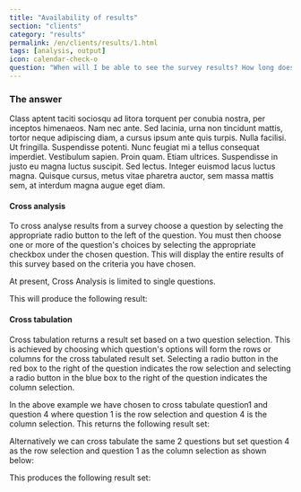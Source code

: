 ```yaml
---
title: "Availability of results"
section: "clients"
category: "results"
permalink: /en/clients/results/1.html
tags: [analysis, output]
icon: calendar-check-o
question: "When will I be able to see the survey results? How long does it normally take for a typical survey? Will you provide interim/ topline results too?"
---
```


### <i class="pe-anchor pe-fw"></i> The answer

Class aptent taciti sociosqu ad litora torquent per conubia nostra, per inceptos himenaeos. Nam nec ante. Sed lacinia, urna non tincidunt mattis, tortor neque adipiscing diam, a cursus ipsum ante quis turpis. Nulla facilisi. Ut fringilla. Suspendisse potenti. Nunc feugiat mi a tellus consequat imperdiet. Vestibulum sapien. Proin quam. Etiam ultrices. Suspendisse in justo eu magna luctus suscipit. Sed lectus. Integer euismod lacus luctus magna. Quisque cursus, metus vitae pharetra auctor, sem massa mattis sem, at interdum magna augue eget diam.

#### Cross analysis

To cross analyse results from a survey choose a question by selecting the appropriate radio button to the left of the question. You must then choose one or more of the question's choices by selecting the appropriate checkbox under the chosen question. This will display the entire results of this survey based on the criteria you have chosen.

At present, Cross Analysis is limited to single questions.




This will produce the following result:



#### Cross tabulation

Cross tabulation returns a result set based on a two question selection. This is achieved by choosing which question's options will form the rows or columns for the cross tabulated result set. Selecting a radio button in the red box to the right of the question indicates the row selection and selecting a radio button in the blue box to the right of the question indicates the column selection.



In the above example we have chosen to cross tabulate question1 and question 4 where question 1 is the row selection and question 4 is the column selection. This returns the following result set:



Alternatively we can cross tabulate the same 2 questions but set question 4 as the row selection and question 1 as the column selection as shown below:




This produces the following result set:
